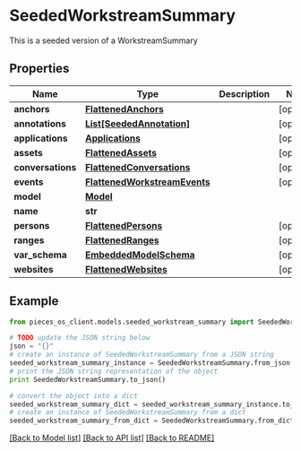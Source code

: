 # SeededWorkstreamSummary

This is a seeded version of a WorkstreamSummary

## Properties
Name | Type | Description | Notes
------------ | ------------- | ------------- | -------------
**anchors** | [**FlattenedAnchors**](FlattenedAnchors.md) |  | [optional] 
**annotations** | [**List[SeededAnnotation]**](SeededAnnotation.md) |  | [optional] 
**applications** | [**Applications**](Applications.md) |  | [optional] 
**assets** | [**FlattenedAssets**](FlattenedAssets.md) |  | [optional] 
**conversations** | [**FlattenedConversations**](FlattenedConversations.md) |  | [optional] 
**events** | [**FlattenedWorkstreamEvents**](FlattenedWorkstreamEvents.md) |  | [optional] 
**model** | [**Model**](Model.md) |  | 
**name** | **str** |  | 
**persons** | [**FlattenedPersons**](FlattenedPersons.md) |  | [optional] 
**ranges** | [**FlattenedRanges**](FlattenedRanges.md) |  | [optional] 
**var_schema** | [**EmbeddedModelSchema**](EmbeddedModelSchema.md) |  | [optional] 
**websites** | [**FlattenedWebsites**](FlattenedWebsites.md) |  | [optional] 

## Example

```python
from pieces_os_client.models.seeded_workstream_summary import SeededWorkstreamSummary

# TODO update the JSON string below
json = "{}"
# create an instance of SeededWorkstreamSummary from a JSON string
seeded_workstream_summary_instance = SeededWorkstreamSummary.from_json(json)
# print the JSON string representation of the object
print SeededWorkstreamSummary.to_json()

# convert the object into a dict
seeded_workstream_summary_dict = seeded_workstream_summary_instance.to_dict()
# create an instance of SeededWorkstreamSummary from a dict
seeded_workstream_summary_from_dict = SeededWorkstreamSummary.from_dict(seeded_workstream_summary_dict)
```
[[Back to Model list]](../README.md#documentation-for-models) [[Back to API list]](../README.md#documentation-for-api-endpoints) [[Back to README]](../README.md)


